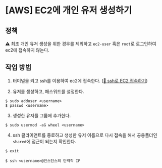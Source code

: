 # [AWS] EC2에 개인 유저 생성하기

## 정책
⚠ 최초 개인 유저 생성을 위한 경우를 제외하고 `ec2-user` 혹은 `root`로 로그인하여 ec2에 접속하지 않는다.

## 작업 방법
1. 터미널을 켜고 ssh를 이용하여 ec2에 접속한다. ([🔗 ssh로 EC2 접속하기](aws-access-ec2-with-ssh.md))

2. 유저를 생성하고, 패스워드를 설정한다.
```terminal
$ sudo adduser <username>
$ passwd <username>
```

3. 생성한 유저를 그룹에 추가한다.
```terminal
$ sudo usermod -aG wheel <username>
```

4. ssh 클라이언트를 종료하고 생성한 유저 이름으로 다시 접속을 해서 공용폴더인 `shared`에 접근이 되는지 확인한다.
```terminal
$ exit

$ ssh <username>@인스턴스의 탄력적 IP
```



